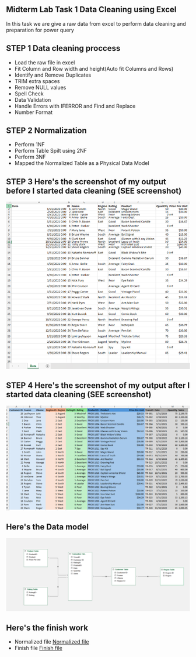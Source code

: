 ## Midterm Lab Task 1 Data Cleaning using Excel
In this task we are give a raw data from excel to perform data cleaning and preparation for power query

## STEP 1 Data cleaning proccess
- Load the raw file in excel
- Fit Column and Row width and height(Auto fit Columns and Rows)
- Identify and Remove Duplicates
- TRIM extra spaces
- Remove NULL values
- Spell Check
- Data Validation
- Handle Errors with IFERROR and Find and Replace
- Number Format

## STEP 2 Normalization
- Perform 1NF
- Perform Table Spilt using 2NF
- Perform 3NF
- Mapped the Normalized Table as a Physical Data Model

## STEP 3 Here's the screenshot of my output before I started data cleaning (SEE screenshot)
![sample Output](midterm/Midterm%20Lab%20Task%201/images/before.png)

## STEP 4 Here's the screenshot of my output after I started data cleaning (SEE screenshot)
![step 4 output](midterm/Midterm%20Lab%20Task%201/images/after.png)
## Here's the Data model
![Data model I created](midterm/Midterm%20Lab%20Task%201/images/data%20model.png)

## Here's the finish work
- Normalized file
[Normalized file](midterm/Midterm%20Lab%20Task%201/files/Normalized.xlsx)
- Finish file
[Finish file](midterm/Midterm%20Lab%20Task%201/files/Finished%20Justine%20reinn%20sanidad%20task%201.xlsx)

